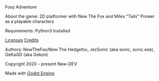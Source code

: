 Foxy Adventure

About the game:
2D platformer with New The Fox and Miles "Tails" Prower as a playable characters

Requirements: Python3 Installed

[Licenses](https://github.com/NewDEV-github/Foxy-Adventure/tree/master/Licenses)
[Credits](https://github.com/NewDEV-github/Foxy-Adventure/tree/master/CREDITS.txt)

Authors: NewTheFox/New The Hedgefox, JezSonic (aka sonic, sonic.exe), GeKaGD (aka Gekon)

Copyright 2020 - present New-DEV

Made with [Godot Engine](https://godotengine.org)

